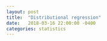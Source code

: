 ```yaml
---
layout: post
title:  "Distributional regression"
date:   2018-03-16 22:00:00 -0400
categories: statistics
---
```

